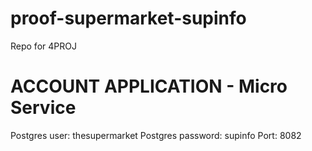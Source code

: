 # proof-supermarket-supinfo
Repo for 4PROJ

# ACCOUNT APPLICATION - Micro Service 

Postgres user: thesupermarket
Postgres password: supinfo
Port: 8082
